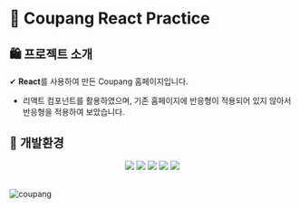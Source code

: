 # 🛒 Coupang React Practice

## 🛍️ 프로젝트 소개
✔ **React**를 사용하여 만든 Coupang 홈페이지입니다. </br>
* 리액트 컴포넌트를 활용하였으며, 기존 홈페이지에 반응형이 적용되어 있지 않아서 반응형을 적용하여 보았습니다.

## :high_brightness: 개발환경
<div align="center">
<img src="https://img.shields.io/badge/React-61DAFB?style=flat-square&logo=React&logoColor=black"/>
<img src="https://img.shields.io/badge/JavaScript-F7DF1E?style=flat-square&logo=javascript&logoColor=black"/>
<img src="https://img.shields.io/badge/HTML5-E34F26?style=flat-square&logo=html5&logoColor=white"/>
<img src="https://img.shields.io/badge/CSS3-1572B6?style=flat-square&logo=css3&logoColor=white"/>
<img src="https://img.shields.io/badge/GitHub-181717?style=flat-square&logo=GitHub&logoColor=white"/>
</div>
<br/>

![coupang](https://github.com/user-attachments/assets/3820add3-f842-4e4d-ae5b-9912847472f6)
